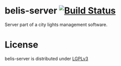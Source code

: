 belis-server [![Build Status](http://ci.cismet.de/buildStatus/icon?job=belis-server)](https://ci.cismet.de/job/belis-server/)
============

Server part of a city lights management software.

License
=======

belis-server is distributed under [LGPLv3](https://github.com/cismet/belis-server/blob/dev/LICENSE)
